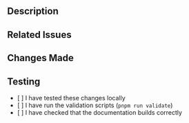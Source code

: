 ## Description

<!-- Provide a brief summary of the changes in this PR -->

## Related Issues

<!-- Link to any related issues or Asana tasks this PR addresses (e.g., "Fixes #123") -->

## Changes Made

<!-- List the specific changes made in this PR -->

## Testing

<!-- Describe the tests that you ran to verify your changes -->

- \[ \] I have tested these changes locally
- \[ \] I have run the validation scripts (`pnpm run validate`)
- \[ \] I have checked that the documentation builds correctly
